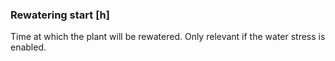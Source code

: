 

### Rewatering start [h]

Time at which the plant will be rewatered. Only relevant if the water stress is enabled. 
